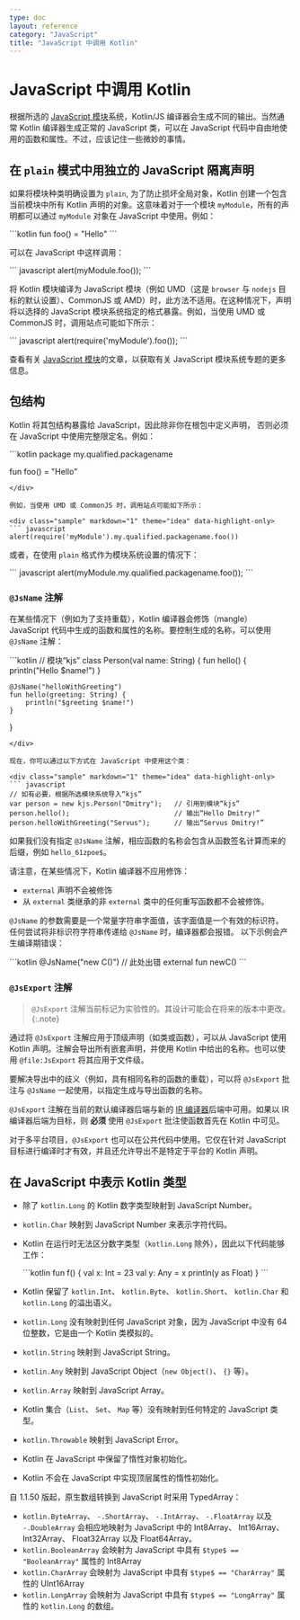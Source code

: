 ```yaml
---
type: doc
layout: reference
category: "JavaScript"
title: "JavaScript 中调用 Kotlin"
---
```


# JavaScript 中调用 Kotlin

根据所选的 [JavaScript 模块](js-modules.html)系统，Kotlin/JS 编译器会生成不同的输出。当然通常 Kotlin 编译器生成正常的 JavaScript 类，可以在 JavaScript 代码中自由地使用的函数和属性。不过，应该记住一些微妙的事情。

## 在 `plain` 模式中用独立的 JavaScript 隔离声明
如果将模块种类明确设置为 `plain`, 为了防止损坏全局对象，Kotlin 创建一个包含当前模块中所有 Kotlin 声明的对象。这意味着对于一个模块 `myModule`，所有的声明都可以通过 `myModule` 对象在 JavaScript 中使用。例如：

<div class="sample" markdown="1" theme="idea" data-highlight-only>
```kotlin
fun foo() = "Hello"
```
</div>

可以在 JavaScript 中这样调用：

<div class="sample" markdown="1" theme="idea" data-highlight-only>
``` javascript
alert(myModule.foo());
```
</div>

将 Kotlin 模块编译为 JavaScript 模块（例如 UMD（这是 `browser` 与 `nodejs` 目标的默认设置）、CommonJS 或 AMD）时，此方法不适用。在这种情况下，声明将以选择的 JavaScript 模块系统指定的格式暴露。例如，当使用 UMD 或 CommonJS 时，调用站点可能如下所示：

<div class="sample" markdown="1" theme="idea" data-highlight-only>
``` javascript
alert(require('myModule').foo());
```
</div>

查看有关 [JavaScript 模块](js-modules.html)的文章，以获取有关 JavaScript 模块系统专题的更多信息。

## 包结构

Kotlin 将其包结构暴露给 JavaScript，因此除非你在根包中定义声明，
否则必须在 JavaScript 中使用完整限定名。例如：

<div class="sample" markdown="1" theme="idea" data-highlight-only>
```kotlin
package my.qualified.packagename

fun foo() = "Hello"
```
</div>

例如，当使用 UMD 或 CommonJS 时，调用站点可能如下所示：

<div class="sample" markdown="1" theme="idea" data-highlight-only>
``` javascript
alert(require('myModule').my.qualified.packagename.foo())
```
</div>

或者，在使用 `plain` 格式作为模块系统设置的情况下：

<div class="sample" markdown="1" theme="idea" data-highlight-only>
``` javascript
alert(myModule.my.qualified.packagename.foo());
```
</div>


### `@JsName` 注解

在某些情况下（例如为了支持重载），Kotlin 编译器会修饰（mangle） JavaScript 代码中生成的函数和属性<!--
-->的名称。要控制生成的名称，可以使用 `@JsName` 注解：

<div class="sample" markdown="1" theme="idea" data-highlight-only>
```kotlin
// 模块“kjs”
class Person(val name: String) {
    fun hello() {
        println("Hello $name!")
    }

    @JsName("helloWithGreeting")
    fun hello(greeting: String) {
        println("$greeting $name!")
    }
}
```
</div>

现在，你可以通过以下方式在 JavaScript 中使用这个类：

<div class="sample" markdown="1" theme="idea" data-highlight-only>
``` javascript
// 如有必要，根据所选模块系统导入“kjs”
var person = new kjs.Person("Dmitry");   // 引用到模块“kjs”
person.hello();                          // 输出“Hello Dmitry!”
person.helloWithGreeting("Servus");      // 输出“Servus Dmitry!”
```
</div>

如果我们没有指定 `@JsName` 注解，相应函数的名称会包含<!--
-->从函数签名计算而来的后缀，例如 `hello_61zpoe$`。

请注意，在某些情况下，Kotlin 编译器不应用修饰：
- `external` 声明不会被修饰
- 从 `external` 类继承的非 `external` 类中的任何重写函数都不会被修饰。


`@JsName` 的参数需要是一个常量字符串字面值，该字面值是一个有效的标识符。
任何尝试将非标识符字符串传递给 `@JsName` 时，编译器都会报错。
以下示例会产生编译期错误：

<div class="sample" markdown="1" theme="idea" data-highlight-only>
```kotlin
@JsName("new C()")   // 此处出错
external fun newC()
```
</div>

### `@JsExport` 注解
> `@JsExport` 注解当前标记为实验性的。其设计可能会在将来的版本中更改。
{:.note} 

通过将 `@JsExport` 注解应用于顶级声明（如类或函数），可以从 JavaScript 使用 Kotlin 声明。注解会导出所有嵌套声明，并使用 Kotlin 中给出的名称。也可以使用 `@file:JsExport` 将其应用于文件级。

要解决导出中的歧义（例如，具有相同名称的函数的重载），可以将 `@JsExport` 批注与 `@JsName` 一起使用，以指定生成与导出函数的名称。

`@JsExport` 注解在当前的默认编译器后端与新的 [IR 编译器](js-ir-compiler.html)后端中可用。如果以 IR 编译器后端为目标，则 **必须** 使用 `@JsExport` 批注使函数首先在 Kotlin 中可见。

对于多平台项目，`@JsExport` 也可以在公共代码中使用。它仅在针对 JavaScript 目标进行编译时才有效，并且还允许导出不是特定于平台的 Kotlin 声明。

## 在 JavaScript 中表示 Kotlin 类型

* 除了 `kotlin.Long` 的 Kotlin 数字类型映射到 JavaScript Number。
* `kotlin.Char` 映射到 JavaScript Number 来表示字符代码。
* Kotlin 在运行时无法区分数字类型（`kotlin.Long` 除外），因此以下代码能够工作：
  <div class="sample" markdown="1" theme="idea" data-highlight-only>
  ```kotlin
  fun f() {
      val x: Int = 23
      val y: Any = x
      println(y as Float)
  }
  ```
  </div>

* Kotlin 保留了 `kotlin.Int`、 `kotlin.Byte`、 `kotlin.Short`、 `kotlin.Char` 和 `kotlin.Long` 的溢出语义。
* `kotlin.Long` 没有映射到任何 JavaScript 对象，因为 JavaScript 中没有 64 位整数，它是由一个 Kotlin 类模拟的。
* `kotlin.String` 映射到 JavaScript String。
* `kotlin.Any` 映射到 JavaScript Object（`new Object()`、 `{}` 等）。
* `kotlin.Array` 映射到 JavaScript Array。
* Kotlin 集合（`List`、 `Set`、 `Map` 等）没有映射到任何特定的 JavaScript 类型。
* `kotlin.Throwable` 映射到 JavaScript Error。
* Kotlin 在 JavaScript 中保留了惰性对象初始化。
* Kotlin 不会在 JavaScript 中实现顶层属性的惰性初始化。

自 1.1.50 版起，原生数组转换到 JavaScript 时采用 TypedArray：

* `kotlin.ByteArray`、 `-.ShortArray`、 `-.IntArray`、 `-.FloatArray` 以及 `-.DoubleArray` 会相应地映射为
   JavaScript 中的 Int8Array、 Int16Array、 Int32Array、 Float32Array 以及 Float64Array。
* `kotlin.BooleanArray` 会映射为 JavaScript 中具有 `$type$ == "BooleanArray"` 属性的 Int8Array
* `kotlin.CharArray` 会映射为 JavaScript 中具有 `$type$ == "CharArray"` 属性的 UInt16Array
* `kotlin.LongArray` 会映射为 JavaScript 中具有 `$type$ == "LongArray"` 属性的 `kotlin.Long` 的数组。

